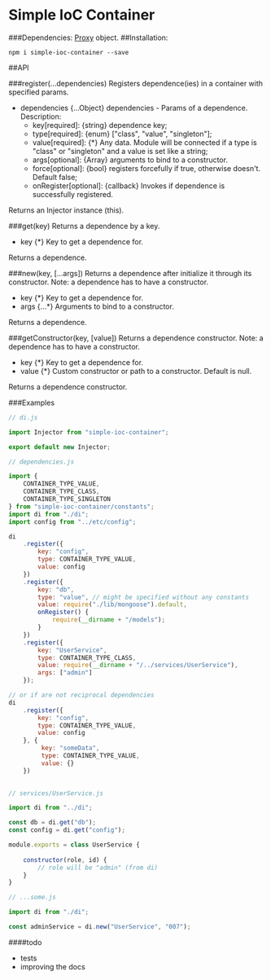 # Simple IoC Container
###Dependencies: [Proxy](https://developer.mozilla.org/ru/docs/Web/JavaScript/Reference/Global_Objects/Proxy) object.
##Installation:
````
npm i simple-ioc-container --save
````
##API

###register(...dependencies)
Registers dependence(ies) in a container with specified params.
* dependencies {...Object} dependencies - Params of a dependence. Description:
  * key[required]: {string} dependence key;
  * type[required]: {enum} ["class", "value", "singleton"];
  * value[required]: {*} Any data. Module will be connected if a type is "class"
   or "singleton" and a value is set like a string;
  * args[optional]: {Array} arguments to bind to a constructor.
  * force[optional]: {bool} registers forcefully if true, otherwise doesn't. 
  Default false;
  * onRegister[optional]: {callback} Invokes if dependence is successfully 
  registered.

Returns an Injector instance (this).


###get(key)
Returns a dependence by a key.
* key {*} Key to get a dependence for.

Returns a dependence.


###new(key, [...args])
Returns a dependence after initialize it through its constructor. Note: a 
dependence has to have a constructor.
* key {*} Key to get a dependence for.
* args {...*} Arguments to bind to a constructor.

Returns a dependence.


###getConstructor(key, [value])
Returns a dependence constructor.
Note: a dependence has to have a constructor.
* key {*} Key to get a dependence for.
* value {*} Custom constructor or path to a constructor. Default is null.

Returns a dependence constructor.


###Examples

````javascript
// di.js

import Injector from "simple-ioc-container";

export default new Injector;

````

````javascript
// dependencies.js

import {
    CONTAINER_TYPE_VALUE,
    CONTAINER_TYPE_CLASS,
    CONTAINER_TYPE_SINGLETON
} from "simple-ioc-container/constants";
import di from "./di";
import config from "../etc/config";

di
    .register({
        key: "config",
        type: CONTAINER_TYPE_VALUE,
        value: config
    })
    .register({
        key: "db",
        type: "value", // might be specified without any constants
        value: require("./lib/mongoose").default,
        onRegister() {
            require(__dirname + "/models");
        }
    })
    .register({
        key: "UserService",
        type: CONTAINER_TYPE_CLASS,
        value: require(__dirname + "/../services/UserService"),
        args: ["admin"]
    });

// or if are not reciprocal dependencies
di
    .register({
        key: "config",
        type: CONTAINER_TYPE_VALUE,
        value: config
    }, {
         key: "someData",
         type: CONTAINER_TYPE_VALUE,
         value: {}
    })
    
````

````javascript
// services/UserService.js

import di from "../di";

const db = di.get("db");
const config = di.get("config");

module.exports = class UserService {
   
    constructor(role, id) {
        // role will be "admin" (from di)
    }
}

````

````javascript
// ...some.js

import di from "./di";

const adminService = di.new("UserService", "007");

````

####todo
* tests
* improving the docs
